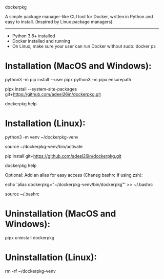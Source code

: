 dockerpkg

A simple package manager–like CLI tool for Docker, written in Python and easy to install. (Inspired by Linux package managers)

---


- Python 3.8+ installed
- Docker installed and running
- On Linux, make sure your user can run Docker without sudo: docker ps


# Installation (MacOS and Windows):

python3 -m pip install --user pipx
python3 -m pipx ensurepath

pipx install --system-site-packages git+https://github.com/adeel26in/dockerpkg.git

dockerpkg help

# Installation (Linux):

python3 -m venv ~/dockerpkg-venv

source ~/dockerpkg-venv/bin/activate

pip install git+https://github.com/adeel26in/dockerpkg.git

dockerpkg help

Optional: Add an alias for easy access (Chaneg bashrc if using zsh):

echo 'alias dockerpkg="~/dockerpkg-venv/bin/dockerpkg"' >> ~/.bashrc

source ~/.bashrc

# Uninstallation (MacOS and Windows):

pipx uninstall dockerpkg

# Uninstallation (Linux):

rm -rf ~/dockerpkg-venv

